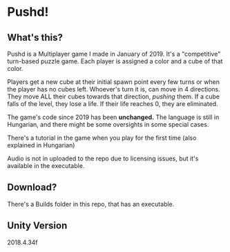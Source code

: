 # Pushd!
## What's this?
Pushd is a Multiplayer game I made in January of 2019.
It's a "competitive" turn-based puzzle game. Each player is assigned a color and a cube of that color.

Players get a new cube at their initial spawn point every few turns or when the player has no cubes left.
Whoever's turn it is, can move in 4 directions. They move ALL their cubes towards that direction, *pushing* them. If a cube falls of the level, they lose a life. If their life reaches 0, they are eliminated.

The game's code since 2019 has been **unchanged.** The language is still in Hungarian, and there might be some oversights in some special cases.

There's a tutorial in the game when you play for the first time (also explained in Hungarian)

Audio is not in uploaded to the repo due to licensing issues, but it's available in the executable.

## Download?
There's a Builds folder in this repo, that has an executable.

## Unity Version
2018.4.34f